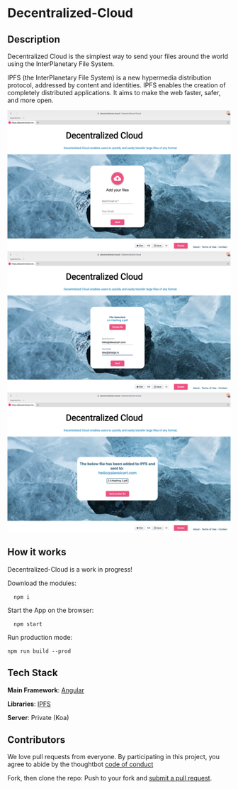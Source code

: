 # Decentralized-Cloud

## Description
Decentralized Cloud is the simplest way to send your files around the world using the InterPlanetary File System.

IPFS (the InterPlanetary File System) is a new hypermedia distribution protocol, addressed by content and identities. IPFS enables the creation of completely distributed applications. It aims to make the web faster, safer, and more open.

![IPFS](screenshots/ipfs.png)
![IPFS](screenshots/ipfs1.png)
![IPFS](screenshots/ipfs2.png)

## How it works

Decentralized-Cloud is a work in progress!

Download the modules:

      npm i
Start the App on the browser:
      
      npm start
      
Run production mode:

    npm run build --prod

## Tech Stack

**Main Framework**: [Angular](https://angular.io/)

**Libraries**: [IPFS](https://ipfs.io/)

**Server**: Private (Koa)

## Contributors

We love pull requests from everyone. By participating in this project, you agree to abide by the thoughtbot
[code of conduct](https://thoughtbot.com/open-source-code-of-conduct)

Fork, then clone the repo:
Push to your fork and  [submit a pull request](https://github.com/alexsicart/Decentralized-Cloud/pull/new/gh-pages).
